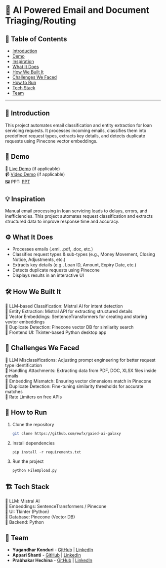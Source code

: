 


# 🚀 AI Powered Email and Document Triaging/Routing

## 📌 Table of Contents
- [Introduction](#introduction)
- [Demo](#demo)
- [Inspiration](#inspiration)
- [What It Does](#what-it-does)
- [How We Built It](#how-we-built-it)
- [Challenges We Faced](#challenges-we-faced)
- [How to Run](#how-to-run)
- [Tech Stack](#tech-stack)
- [Team](#team)

---

## 🎯 Introduction
This project automates email classification and entity extraction for loan servicing requests. It processes incoming emails, classifies them into predefined request types, extracts key details, and detects duplicate requests using Pinecone vector embeddings.


## 🎥 Demo
🔗 [Live Demo](#) (if applicable)  
📹 [Video Demo](https://github.com/ewfx/gaied-ai-galaxy/blob/main/artifacts/demo/final_demo.mp4) (if applicable)  
🖼️ PPT:
[PPT](https://github.com/ewfx/gaied-ai-galaxy/blob/main/artifacts/demo/Technology%20Hackathon%202025.pptx)

## 💡 Inspiration
Manual email processing in loan servicing leads to delays, errors, and inefficiencies. This project automates request classification and extracts structured data to improve response time and accuracy.


## ⚙️ What It Does
- Processes emails (.eml, .pdf, .doc, etc.)
- Classifies request types & sub-types (e.g., Money Movement, Closing Notice, Adjustments, etc.)
- Extracts key details (e.g., Loan ID, Amount, Expiry Date, etc.)
- Detects duplicate requests using Pinecone
- Displays results in an interactive UI


## 🛠️ How We Built It
🔹 LLM-based Classification: Mistral AI for intent detection  
🔹 Entity Extraction: Mistral API for extracting structured details  
🔹 Vector Embeddings: SentenceTransformers for creating and storing vevtor embeddings  
🔹 Duplicate Detection: Pinecone vector DB for similarity search  
🔹 Frontend UI: Tkinter-based Python desktop app  

## 🚧 Challenges We Faced
🔸 LLM Misclassifications: Adjusting prompt engineering for better request type identification  
🔸 Handling Attachments: Extracting data from PDF, DOC, XLSX files inside emails  
🔸 Embedding Mismatch: Ensuring vector dimensions match in Pinecone  
🔸 Duplicate Detection: Fine-tuning similarity thresholds for accurate matches  
🔸 Rate Limiters on free APIs  

## 🏃 How to Run
1. Clone the repository  
   ```sh
   git clone https://github.com/ewfx/gaied-ai-galaxy
   ```
2. Install dependencies  
   ```s
   pip install -r requirements.txt
   ```
3. Run the project  
   ```sh
   python FileUpload.py
   ```

## 🏗️ Tech Stack
🔹 LLM: Mistral AI  
🔹 Embeddings: SentenceTransformers / Pinecone  
🔹 UI: Tkinter (Python)  
🔹 Database: Pinecone (Vector DB)  
🔹 Backend: Python   

## 👥 Team
- **Yugandhar Konduri** - [GitHub](#) | [LinkedIn](#)
- **Appari Shanti** - [GitHub](#) | [LinkedIn](#)
- **Prabhakar Hechina** - [GitHub](#) | [LinkedIn](#)
